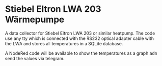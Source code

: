# Stiebel Eltron LWA 203 Wärmepumpe
A data collector for Stiebel Eltron LWA 203 or similar heatpump. The code use any tty which is connected with the RS232 optical adapter cable with the LWA and stores all temperatures in a SQLite database.

A NodeRed code will be available to show the temperatures as a graph adn send the values via telegram.

